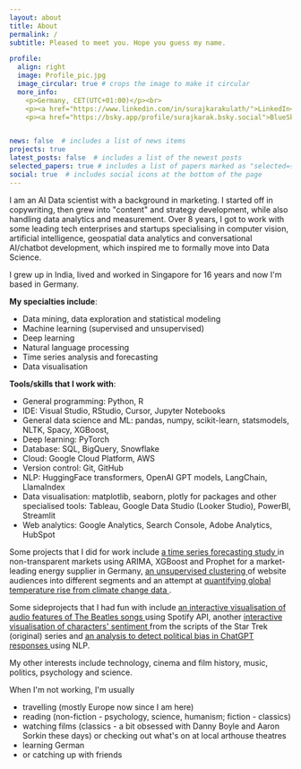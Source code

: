 ```yaml
---
layout: about
title: About
permalink: /
subtitle: Pleased to meet you. Hope you guess my name.

profile:
  align: right
  image: Profile_pic.jpg
  image_circular: true # crops the image to make it circular
  more_info:
    <p>Germany, CET(UTC+01:00)</p><br>
    <p><a href="https://www.linkedin.com/in/surajkarakulath/">LinkedIn</a></p><br>
    <p><a href="https://bsky.app/profile/surajkarak.bsky.social">BlueSky</a></p>


news: false  # includes a list of news items
projects: true
latest_posts: false  # includes a list of the newest posts
selected_papers: true # includes a list of papers marked as "selected={true}"
social: true  # includes social icons at the bottom of the page
---
```


I am an AI Data scientist with a background in marketing. I started off in copywriting, then grew into "content" and strategy development, while also handling data analytics and measurement. Over 8 years, I got to work with some leading tech enterprises and startups specialising in computer vision, artificial intelligence, geospatial data analytics and conversational AI/chatbot development, which inspired me to formally move into Data Science.

I grew up in India, lived and worked in Singapore for 16 years and now I'm based in Germany.  

**My specialties include**: 
- Data mining, data exploration and statistical modeling
- Machine learning (supervised and unsupervised)
- Deep learning 
- Natural language processing 
- Time series analysis and forecasting
- Data visualisation 

**Tools/skills that I work with**: 
- General programming: Python, R 
- IDE: Visual Studio, RStudio, Cursor, Jupyter Notebooks
- General data science and ML: pandas, numpy, scikit-learn, statsmodels, NLTK, Spacy, XGBoost, 
- Deep learning: PyTorch
- Database: SQL, BigQuery, Snowflake
- Cloud: Google Cloud Platform, AWS
- Version control: Git, GitHub
- NLP: HuggingFace transformers, OpenAI GPT models, LangChain, LlamaIndex
- Data visualisation: matplotlib, seaborn, plotly for packages and other specialised tools: Tableau, Google Data Studio (Looker Studio), PowerBI, Streamlit
- Web analytics: Google Analytics, Search Console, Adobe Analytics, HubSpot


Some projects that I did for work include <a href="https://surajkarak.github.io/projects/Time-Series-Forecasting/"> a time series forecasting study </a> in non-transparent markets using ARIMA, XGBoost and Prophet for a market-leading energy supplier in Germany, <a href="https://surajkarak.github.io/projects/Clustering-Marketing-Data-Science/"> an unsupervised clustering </a> of website audiences into different segments and an attempt at <a href="https://surajkarak.github.io/projects/Climate-Data-Analysis/"> quantifying global temperature rise from climate change data </a>.

Some sideprojects that I had fun with include  <a href= "https://surajkarak.github.io/projects/Spotify-API-Data-Extraction-Visualization/"> an interactive visualisation of audio features of The Beatles songs </a> using Spotify API, another <a href="https://surajkarak.github.io/projects/NLP-Sentiment-Analysis-Star-Trek/"> interactive visualisation of characters' sentiment </a> from the scripts of the Star Trek (original) series and <a href="https://surajkarak.github.io/projects/NLP-ChatGPT-Bias/"> an analysis to detect political bias in ChatGPT responses </a>  using NLP.


My other interests include technology, cinema and film history, music, politics, psychology and science.

When I'm not working, I'm usually 
- travelling (mostly Europe now since I am here)
- reading (non-fiction - psychology, science, humanism; fiction - classics)
- watching films (classics - a bit obsessed with Danny Boyle and Aaron Sorkin these days) or checking out what's on at local arthouse theatres 
- learning German
- or catching up with friends